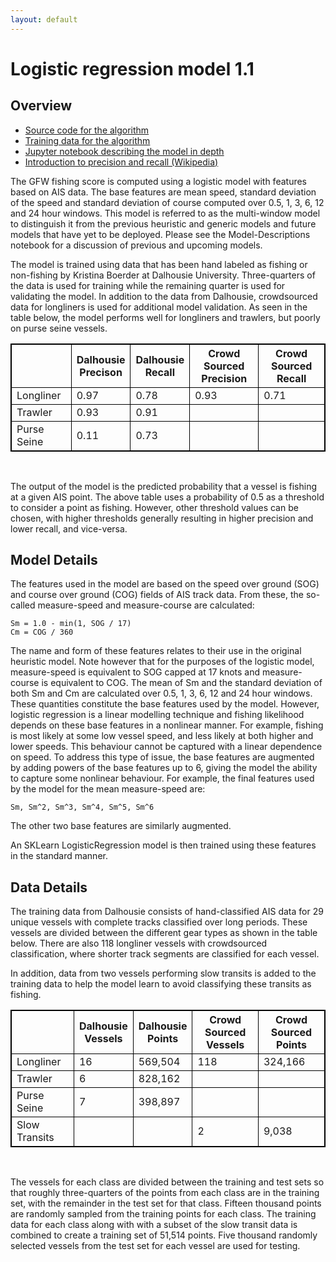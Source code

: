 ```yaml
---
layout: default
---
```


<style>
table, th, td {
   border: 1px solid black;
   border-collapse: collapse;
   
}
</style>

# Logistic regression model 1.1

## Overview

* [Source code for the algorithm](https://github.com/GlobalFishingWatch/vessel-scoring)
* [Training data for the algorithm](anonymized.html)
* [Jupyter notebook describing the model in depth](https://github.com/GlobalFishingWatch/vessel-scoring/blob/master/notebooks/Model-Descriptions.ipynb)
* [Introduction to precision and recall (Wikipedia)](https://en.wikipedia.org/wiki/Precision_and_recall)

The GFW fishing score is computed using a logistic model with features based
on AIS data. The base features are mean speed, standard deviation of the speed
and standard deviation of course computed over 0.5, 1, 3, 6, 12 and 24 hour
windows.  This model is referred to as the multi-window model to distinguish
it from the previous heuristic and generic models and future models that have
yet to be deployed. Please see the Model-Descriptions notebook for a
discussion of previous and upcoming models.

The model is trained using data that has been hand labeled as fishing or non-fishing 
by Kristina Boerder at Dalhousie University. Three-quarters of the
data is used for training while the remaining quarter is used for validating
the model. In addition to the data from Dalhousie, crowdsourced data for
longliners is used for additional model validation. As seen in the table
below, the model performs well for longliners and trawlers, but poorly on
purse seine vessels.


|               |  Dalhousie<br/>Precison  | Dalhousie<br/>Recall    | Crowd Sourced<br/>Precision       | Crowd Sourced<br/>Recall          |
|---------------|-----------|-----------|---------------|---------------|
| Longliner     | 0.97      | 0.78      | 0.93          | 0.71          |
| Trawler       | 0.93      | 0.91      |               |               |
| Purse Seine   | 0.11      | 0.73      |               |               |

<br/>

The output of the model is the predicted probability that a vessel is fishing
at a given AIS point. The above table uses a probability of 0.5 as a threshold
to consider a point as fishing. However, other threshold values can be chosen,
with higher thresholds generally resulting in higher precision and lower
recall, and vice-versa. 

## Model Details

The features used in the model are based on the speed over ground (SOG) and course over ground (COG) fields of AIS track data. From these, the so-called measure-speed and measure-course are calculated:

    Sm = 1.0 - min(1, SOG / 17)
    Cm = COG / 360

The name and form of these features relates to their use in the original heuristic model. Note however that for the purposes of the logistic model, measure-speed is equivalent to SOG capped at 17 knots and measure-course is equivalent to COG. The mean of Sm and the standard deviation of both Sm and Cm are calculated over 0.5, 1, 3, 6, 12 and 24 hour windows. These quantities constitute the base features used by the model. However, logistic regression is a linear modelling technique and fishing likelihood depends on these base features in a nonlinear manner. For example, fishing is most likely at some low vessel speed, and less likely at both higher and lower speeds. This behaviour cannot be captured with a linear dependence on speed. To address this type of issue, the base features are augmented by adding powers of the base features up to 6, giving the model the ability to capture some nonlinear behaviour. For example, the final features used by the model for the mean measure-speed are: 

    Sm, Sm^2, Sm^3, Sm^4, Sm^5, Sm^6

The other two base features are similarly augmented.

An SKLearn LogisticRegression model is then trained using these features in the standard manner.


## Data Details

The training data from Dalhousie consists of hand-classified AIS data for 29 unique vessels with complete tracks classified over long periods. These vessels are divided between the different gear types as shown in the table below. There are also 118 longliner vessels with crowdsourced classification, where shorter track segments are classified for each vessel. 

In addition, data from two vessels performing slow transits is added to the training data to help the model learn to avoid classifying these transits as fishing.

|               |  Dalhousie<br/>Vessels  | Dalhousie<br/>Points    | Crowd Sourced<br/>Vessels       | Crowd Sourced<br/>Points        |
|---------------|-----------|-----------|---------------|---------------|
| Longliner     | 16        | 569,504   | 118           | 324,166       |
| Trawler       | 6         | 828,162   |               |               |
| Purse Seine   | 7         | 398,897   |               |               |
| Slow Transits |           |           | 2             | 9,038         |

<br/>

The vessels for each class are divided between the training and test sets so
that roughly three-quarters of the points from each class are in the training
set, with the remainder in the test set for that class. Fifteen thousand
points are randomly sampled from the training points for each class. The
training data for each class along with with a subset of the slow transit data
is combined to create a training set of 51,514 points. Five thousand randomly
selected vessels from the test set for each vessel are used for testing.
